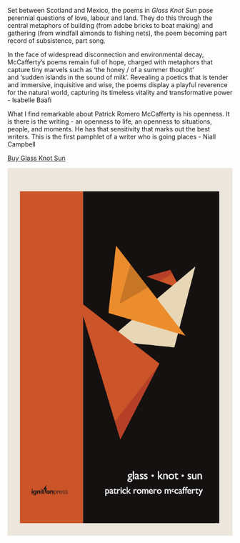 Set between Scotland and Mexico, the poems in *Glass Knot Sun* pose perennial questions of love, labour and land. They do this through the central metaphors of building (from adobe bricks to boat making) and gathering (from windfall almonds to fishing nets), the poem becoming part record of subsistence, part song.

In the face of widespread disconnection and environmental decay, 
McCafferty’s poems remain full of hope, charged with metaphors 
that capture tiny marvels such as ‘the honey / of a summer thought’ 
and ‘sudden islands in the sound of milk’. Revealing a poetics 
that is tender and immersive, inquisitive and wise, the poems display 
a playful reverence for the natural world, capturing its timeless 
vitality and transformative power - Isabelle Baafi

What I find remarkable about Patrick Romero McCafferty is his openness. 
It is there is the writing - an openness to life, an openness to situations, 
people, and moments. He has that sensitivity that marks out the best writers. 
This is the first pamphlet of a writer who is going places - Niall Campbell

[Buy Glass Knot Sun](https://shop.brookes.ac.uk/product-catalogue/faculty-of-humanities-social-sciences/poetry-pamphlets)

![Cover](cover.png)


